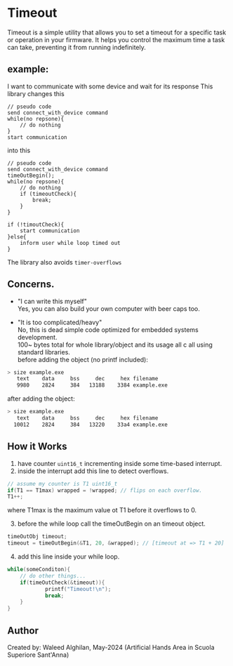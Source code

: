 # Timeout

Timeout is a simple utility that allows you to set a timeout for a specific task or operation in your firmware. It helps you control the maximum time a task can take, preventing it from running indefinitely.

## example:
I want to communicate with some device and wait for its response
This library changes this
```
// pseudo code
send connect_with_device command
while(no repsone){
    // do nothing 
}
start communication
```
into this
```
// pseudo code
send connect_with_device command
timeOutBegin();
while(no repsone){
    // do nothing 
    if (timeoutCheck){
        break;
    }
}

if (!timoutCheck){
    start communication
}else{
    inform user while loop timed out
}
```

The library also avoids `timer-overflows`

## Concerns.
- "I can write this myself" <br>
Yes, you can also build your own computer with beer caps too.<br>

- "It is too complicated/heavy"<br>
No, this is dead simple code optimized for embedded systems development. <br>
100~ bytes total for whole library/object and its usage all c all using standard libraries.<br>
before adding the object (no printf included):

```sh
> size example.exe
   text    data     bss     dec     hex filename
   9980    2824     384   13188    3384 example.exe
```
after adding the object:
```sh
> size example.exe
   text    data     bss     dec     hex filename
  10012    2824     384   13220    33a4 example.exe
```

## How it Works

1. have counter `uint16_t` incrementing inside some time-based interrupt.
2. inside the interrupt add this line to detect overflows.

```c
// assume my counter is T1 uint16_t
if(T1 == T1max) wrapped = !wrapped; // flips on each overflow.
T1++;
 ```
where T1max is the maximum value ot T1 before it overflows to 0.

3. before the while loop call the timeOutBegin on an timeout object.
```c
timeOutObj timeout;
timeout = timeOutBegin(&T1, 20, &wrapped); // [timeout at => T1 + 20]
```
4. add this line inside your while loop.
```c
while(someConditon){
    // do other things...
    if(timeOutCheck(&timeout)){
            printf("Timeout!\n");
            break;
    }
}
```
## Author
Created by: Waleed Alghilan, May-2024 (Artificial Hands Area in Scuola Superiore Sant'Anna)
